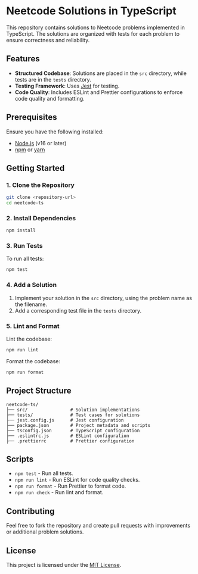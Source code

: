 # Neetcode Solutions in TypeScript

This repository contains solutions to Neetcode problems implemented in TypeScript. The solutions are organized with tests for each problem to ensure correctness and reliability.

## Features

- **Structured Codebase**: Solutions are placed in the `src` directory, while tests are in the `tests` directory.
- **Testing Framework**: Uses [Jest](https://jestjs.io/) for testing.
- **Code Quality**: Includes ESLint and Prettier configurations to enforce code quality and formatting.

## Prerequisites

Ensure you have the following installed:

- [Node.js](https://nodejs.org/) (v16 or later)
- [npm](https://www.npmjs.com/) or [yarn](https://yarnpkg.com/)

## Getting Started

### 1. Clone the Repository

```bash
git clone <repository-url>
cd neetcode-ts
```

### 2. Install Dependencies

```bash
npm install
```

### 3. Run Tests

To run all tests:

```bash
npm test
```

### 4. Add a Solution

1. Implement your solution in the `src` directory, using the problem name as the filename.
2. Add a corresponding test file in the `tests` directory.

### 5. Lint and Format

Lint the codebase:

```bash
npm run lint
```

Format the codebase:

```bash
npm run format
```

## Project Structure

```
neetcode-ts/
├── src/                # Solution implementations
├── tests/              # Test cases for solutions
├── jest.config.js      # Jest configuration
├── package.json        # Project metadata and scripts
├── tsconfig.json       # TypeScript configuration
├── .eslintrc.js        # ESLint configuration
├── .prettierrc         # Prettier configuration
```

## Scripts

- `npm test` - Run all tests.
- `npm run lint` - Run ESLint for code quality checks.
- `npm run format` - Run Prettier to format code.
- `npm run check` - Run lint and format.

## Contributing

Feel free to fork the repository and create pull requests with improvements or additional problem solutions.

## License

This project is licensed under the [MIT License](LICENSE).
